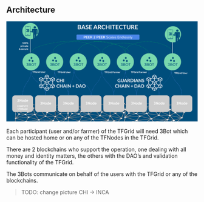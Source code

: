 
## Architecture

![image alt text](img/40_1.png)

Each participant (user and/or farmer) of the TFGrid will need  3Bot which can be hosted home or on any of the TFNodes in the TFGrid. 

There are 2 blockchains who support the operation, one dealing with all money and identity matters, the others with the DAO’s and validation functionality of the TFGrid.

The 3Bots communicate on behalf of the users with the TFGrid or any of the blockchains.


> TODO: change picture CHI -> INCA